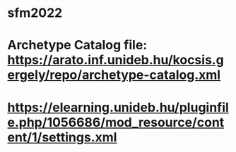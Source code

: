 # sfm2022
# Archetype Catalog file: https://arato.inf.unideb.hu/kocsis.gergely/repo/archetype-catalog.xml
# https://elearning.unideb.hu/pluginfile.php/1056686/mod_resource/content/1/settings.xml
